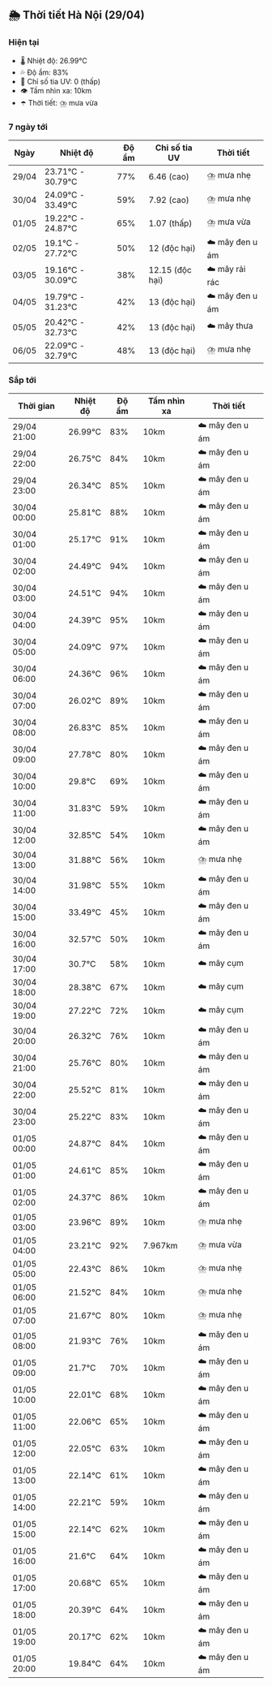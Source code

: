 ## 🌦️ Thời tiết Hà Nội (29/04)

### Hiện tại

- 🌡️ Nhiệt độ: 26.99℃
- 💦 Độ ẩm: 83%
- 🌟 Chỉ số tia UV: 0 (thấp)
- 👁️ Tầm nhìn xa: 10km
- ☂️ Thời tiết: ⛈️ mưa vừa

### 7 ngày tới

| Ngày | Nhiệt độ | Độ ẩm | Chỉ số tia UV | Thời tiết |
| --- | --- | --- | --- | --- |
| 29/04 | 23.71℃ - 30.79℃ | 77% | 6.46 (cao) | ⛈️ mưa nhẹ |
| 30/04 | 24.09℃ - 33.49℃ | 59% | 7.92 (cao) | ⛈️ mưa nhẹ |
| 01/05 | 19.22℃ - 24.87℃ | 65% | 1.07 (thấp) | ⛈️ mưa vừa |
| 02/05 | 19.1℃ - 27.72℃ | 50% | 12 (độc hại) | ☁️ mây đen u ám |
| 03/05 | 19.16℃ - 30.09℃ | 38% | 12.15 (độc hại) | ☁️ mây rải rác |
| 04/05 | 19.79℃ - 31.23℃ | 42% | 13 (độc hại) | ☁️ mây đen u ám |
| 05/05 | 20.42℃ - 32.73℃ | 42% | 13 (độc hại) | ☁️ mây thưa |
| 06/05 | 22.09℃ - 32.79℃ | 48% | 13 (độc hại) | ⛈️ mưa nhẹ |

### Sắp tới

| Thời gian | Nhiệt độ | Độ ẩm | Tầm nhìn xa | Thời tiết |
| --- | --- | --- | --- | --- |
| 29/04 21:00 | 26.99℃ | 83% | 10km | ☁️ mây đen u ám |
| 29/04 22:00 | 26.75℃ | 84% | 10km | ☁️ mây đen u ám |
| 29/04 23:00 | 26.34℃ | 85% | 10km | ☁️ mây đen u ám |
| 30/04 00:00 | 25.81℃ | 88% | 10km | ☁️ mây đen u ám |
| 30/04 01:00 | 25.17℃ | 91% | 10km | ☁️ mây đen u ám |
| 30/04 02:00 | 24.49℃ | 94% | 10km | ☁️ mây đen u ám |
| 30/04 03:00 | 24.51℃ | 94% | 10km | ☁️ mây đen u ám |
| 30/04 04:00 | 24.39℃ | 95% | 10km | ☁️ mây đen u ám |
| 30/04 05:00 | 24.09℃ | 97% | 10km | ☁️ mây đen u ám |
| 30/04 06:00 | 24.36℃ | 96% | 10km | ☁️ mây đen u ám |
| 30/04 07:00 | 26.02℃ | 89% | 10km | ☁️ mây đen u ám |
| 30/04 08:00 | 26.83℃ | 85% | 10km | ☁️ mây đen u ám |
| 30/04 09:00 | 27.78℃ | 80% | 10km | ☁️ mây đen u ám |
| 30/04 10:00 | 29.8℃ | 69% | 10km | ☁️ mây đen u ám |
| 30/04 11:00 | 31.83℃ | 59% | 10km | ☁️ mây đen u ám |
| 30/04 12:00 | 32.85℃ | 54% | 10km | ☁️ mây đen u ám |
| 30/04 13:00 | 31.88℃ | 56% | 10km | ⛈️ mưa nhẹ |
| 30/04 14:00 | 31.98℃ | 55% | 10km | ☁️ mây đen u ám |
| 30/04 15:00 | 33.49℃ | 45% | 10km | ☁️ mây đen u ám |
| 30/04 16:00 | 32.57℃ | 50% | 10km | ☁️ mây đen u ám |
| 30/04 17:00 | 30.7℃ | 58% | 10km | ☁️ mây cụm |
| 30/04 18:00 | 28.38℃ | 67% | 10km | ☁️ mây cụm |
| 30/04 19:00 | 27.22℃ | 72% | 10km | ☁️ mây cụm |
| 30/04 20:00 | 26.32℃ | 76% | 10km | ☁️ mây đen u ám |
| 30/04 21:00 | 25.76℃ | 80% | 10km | ☁️ mây đen u ám |
| 30/04 22:00 | 25.52℃ | 81% | 10km | ☁️ mây đen u ám |
| 30/04 23:00 | 25.22℃ | 83% | 10km | ☁️ mây đen u ám |
| 01/05 00:00 | 24.87℃ | 84% | 10km | ☁️ mây đen u ám |
| 01/05 01:00 | 24.61℃ | 85% | 10km | ☁️ mây đen u ám |
| 01/05 02:00 | 24.37℃ | 86% | 10km | ☁️ mây đen u ám |
| 01/05 03:00 | 23.96℃ | 89% | 10km | ⛈️ mưa nhẹ |
| 01/05 04:00 | 23.21℃ | 92% | 7.967km | ⛈️ mưa vừa |
| 01/05 05:00 | 22.43℃ | 86% | 10km | ⛈️ mưa nhẹ |
| 01/05 06:00 | 21.52℃ | 84% | 10km | ⛈️ mưa nhẹ |
| 01/05 07:00 | 21.67℃ | 80% | 10km | ⛈️ mưa nhẹ |
| 01/05 08:00 | 21.93℃ | 76% | 10km | ☁️ mây đen u ám |
| 01/05 09:00 | 21.7℃ | 70% | 10km | ☁️ mây đen u ám |
| 01/05 10:00 | 22.01℃ | 68% | 10km | ☁️ mây đen u ám |
| 01/05 11:00 | 22.06℃ | 65% | 10km | ☁️ mây đen u ám |
| 01/05 12:00 | 22.05℃ | 63% | 10km | ☁️ mây đen u ám |
| 01/05 13:00 | 22.14℃ | 61% | 10km | ☁️ mây đen u ám |
| 01/05 14:00 | 22.21℃ | 59% | 10km | ☁️ mây đen u ám |
| 01/05 15:00 | 22.14℃ | 62% | 10km | ☁️ mây đen u ám |
| 01/05 16:00 | 21.6℃ | 64% | 10km | ☁️ mây đen u ám |
| 01/05 17:00 | 20.68℃ | 65% | 10km | ☁️ mây đen u ám |
| 01/05 18:00 | 20.39℃ | 64% | 10km | ☁️ mây đen u ám |
| 01/05 19:00 | 20.17℃ | 62% | 10km | ☁️ mây đen u ám |
| 01/05 20:00 | 19.84℃ | 64% | 10km | ☁️ mây đen u ám |
